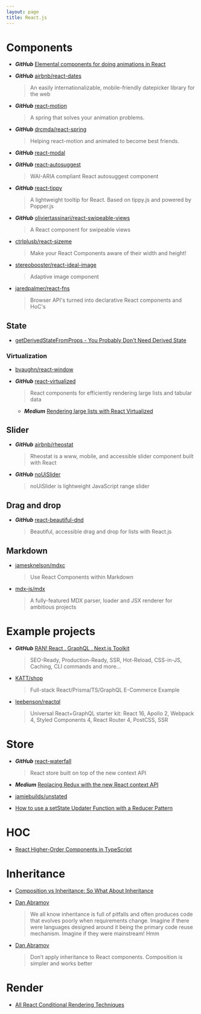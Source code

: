 ```yaml
---
layout: page
title: React.js
---
```


# Components

- **_GitHub_** [Elemental components for doing animations in React](https://github.com/nitin42/animate-components)

- **_GitHub_** [airbnb/react-dates](https://github.com/airbnb/react-dates)

  > An easily internationalizable, mobile-friendly datepicker library for the web

- **_GitHub_** [react-motion](https://github.com/chenglou/react-motion)

  > A spring that solves your animation problems.

- **_GitHub_** [drcmda/react-spring](https://github.com/drcmda/react-spring)

  > Helping react-motion and animated to become best friends.

- **_GitHub_** [react-modal](https://github.com/reactjs/react-modal)

- **_GitHub_** [react-autosuggest](https://github.com/moroshko/react-autosuggest)

  > WAI-ARIA compliant React autosuggest component

- **_GitHub_** [react-tippy](https://github.com/tvkhoa/react-tippy/)

  > A lightweight tooltip for React. Based on tippy.js and powered by Popper.js

- **_GitHub_** [oliviertassinari/react-swipeable-views](https://github.com/oliviertassinari/react-swipeable-views)

  > A React component for swipeable views

- [ctrlplusb/react-sizeme](https://github.com/ctrlplusb/react-sizeme)

  > Make your React Components aware of their width and height!

- [stereobooster/react-ideal-image](https://github.com/stereobooster/react-ideal-image)

  > Adaptive image component

- [jaredpalmer/react-fns](https://github.com/jaredpalmer/react-fns)
  > Browser API's turned into declarative React components and HoC's

## State

- [getDerivedStateFromProps - You Probably Don't Need Derived State](https://reactjs.org/blog/2018/06/07/you-probably-dont-need-derived-state.html#recommendation-fully-uncontrolled-component-with-a-key)

### Virtualization

- [bvaughn/react-window](https://github.com/bvaughn/react-window)

- **_GitHub_** [react-virtualized](https://github.com/bvaughn/react-virtualized)
  > React components for efficiently rendering large lists and tabular data
  - **_Medium_** [Rendering large lists with React Virtualized](https://blog.logrocket.com/rendering-large-lists-with-react-virtualized-82741907a6b3)

## Slider

- **_GitHub_** [airbnb/rheostat](https://github.com/airbnb/rheostat)

  > Rheostat is a www, mobile, and accessible slider component built with React

- **_GitHub_** [noUiSlider](https://github.com/leongersen/noUiSlider/)
  > noUiSlider is lightweight JavaScript range slider

## Drag and drop

- **_GitHub_** [react-beautiful-dnd](https://github.com/atlassian/react-beautiful-dnd)

  > Beautiful, accessible drag and drop for lists with React.js

## Markdown

- [jamesknelson/mdxc](https://github.com/jamesknelson/mdxc)

  > Use React Components within Markdown

- [mdx-js/mdx](https://github.com/mdx-js/mdx)

  > A fully-featured MDX parser, loader and JSX renderer for ambitious projects

# Example projects

- **_GitHub_** [RAN! React . GraphQL . Next.js Toolkit](https://github.com/Sly777/ran)

  > SEO-Ready, Production-Ready, SSR, Hot-Reload, CSS-in-JS, Caching, CLI commands and more...

- [KATT/shop](https://github.com/KATT/shop)

  > Full-stack React/Prisma/TS/GraphQL E-Commerce Example

- [leebenson/reactql](https://github.com/leebenson/reactql)

  > Universal React+GraphQL starter kit: React 16, Apollo 2, Webpack 4, Styled Components 4, React Router 4, PostCSS, SSR

# Store

- **_GitHub_** [react-waterfall](https://github.com/didierfranc/react-waterfall)

  > React store built on top of the new context API

- **_Medium_** [Replacing Redux with the new React context API](https://medium.freecodecamp.org/replacing-redux-with-the-new-react-context-api-8f5d01a00e8c)

- [jamiebuilds/unstated](https://github.com/jamiebuilds/unstated)

- [How to use a setState Updater Function with a Reducer Pattern](https://codedaily.io/tutorials/40/How-to-use-a-setState-Updater-Function-with-a-Reducer-Pattern)

# HOC

- [React Higher-Order Components in TypeScript](https://medium.com/@jrwebdev/react-higher-order-component-patterns-in-typescript-42278f7590fb)

# Inheritance

- [Composition vs Inheritance: So What About Inheritance](https://reactjs.org/docs/composition-vs-inheritance.html#so-what-about-inheritance)

- [Dan Abramov](https://twitter.com/dan_abramov/status/990989827981094912?lang=en)

  > We all know inheritance is full of pitfalls and often produces code that evolves poorly when requirements change. Imagine if there were languages designed around it being the primary code reuse mechanism. Imagine if they were mainstream! Hmm

- [Dan Abramov](https://twitter.com/dan_abramov/status/752643494972383232?lang=en)
  > Don’t apply inheritance to React components. Composition is simpler and works better

# Render

- [All React Conditional Rendering Techniques](https://www.robinwieruch.de/conditional-rendering-react/)
